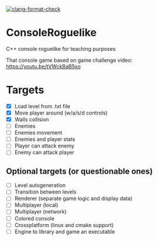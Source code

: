 [![clang-format-check](https://github.com/GloryOfNight/ConsoleRoguelike/actions/workflows/clang-format-check.yml/badge.svg?branch=main)](https://github.com/GloryOfNight/ConsoleRoguelike/actions/workflows/clang-format-check.yml)
# ConsoleRoguelike
C++ console roguelike for teaching purposes

That console game based on game challenge video: https://youtu.be/tVWckBaB5xo

# Targets
* [x] Load level from .txt file
* [x] Move player around (w/a/s/d controls)
* [x] Walls collision
* [ ] Enemies
* [ ] Enemies movement
* [ ] Enemies and player stats
* [ ] Player can attack enemy
* [ ] Enemy can attack player

## Optional targets (or questionable ones)
* [ ] Level autogeneration
* [ ] Transition between levels
* [ ] Renderer (separate game logic and display data)
* [ ] Multiplayer (local)
* [ ] Multiplayer (network)
* [ ] Colored console
* [ ] Crossplatform (linux and cmake support)
* [ ] Engine to library and game an executable
